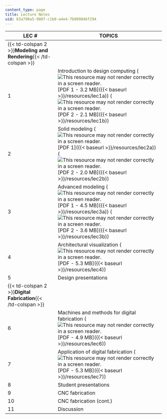 ```yaml
---
content_type: page
title: Lecture Notes
uid: 83a790a5-980f-c1b0-a4e4-7b099846f294
---
```


| LEC # | TOPICS |
| --- | --- |
| {{< td-colspan 2 >}}**Modeling and Rendering**{{< /td-colspan >}} ||
| 1 | Introduction to design computing (![This resource may not render correctly in a screen reader.](/images/inacessible.gif)[PDF 1 - 3.2 MB]({{< baseurl >}}/resources/lec1a)) (![This resource may not render correctly in a screen reader.](/images/inacessible.gif)[PDF 2 - 2.1 MB]({{< baseurl >}}/resources/lec1b)) |
| 2 | Solid modeling (![This resource may not render correctly in a screen reader.](/images/inacessible.gif)[PDF 1]({{< baseurl >}}/resources/lec2a)) (![This resource may not render correctly in a screen reader.](/images/inacessible.gif)[PDF 2 - 2.0 MB]({{< baseurl >}}/resources/lec2b)) |
| 3 | Advanced modeling (![This resource may not render correctly in a screen reader.](/images/inacessible.gif)[PDF 1 - 4.5 MB]({{< baseurl >}}/resources/lec3a)) (![This resource may not render correctly in a screen reader.](/images/inacessible.gif)[PDF 2 - 3.6 MB]({{< baseurl >}}/resources/lec3b)) |
| 4 | Architectural visualization (![This resource may not render correctly in a screen reader.](/images/inacessible.gif)[PDF - 5.3 MB]({{< baseurl >}}/resources/lec4)) |
| 5 | Design presentations |
| {{< td-colspan 2 >}}**Digital Fabrication**{{< /td-colspan >}} ||
| 6 | Machines and methods for digital fabrication (![This resource may not render correctly in a screen reader.](/images/inacessible.gif)[PDF - 4.9 MB]({{< baseurl >}}/resources/lec6)) |
| 7 | Application of digital fabrication (![This resource may not render correctly in a screen reader.](/images/inacessible.gif)[PDF - 5.3 MB]({{< baseurl >}}/resources/lec7)) |
| 8 | Student presentations |
| 9 | CNC fabrication |
| 10 | CNC fabrication (cont.) |
| 11 | Discussion